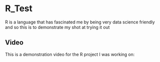 # R_Test
R is a language that has fascinated me by being very data science friendly and so this is to demonstrate my shot at trying it out
## Video
This is a demonstration video for the R project I was working on:

